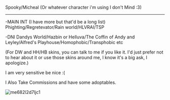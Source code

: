 Spooky/Micheal (Or whatever character i'm using I don't Mind :3)

------------------------------------------------------

-MAIN INT (I have more but that'd be a long list)
Phighting/Regretevator/Rain world/HLVRAI/TSP


-DNI Dandys World/Hazbin or Helluva/The Coffin of Andy and Leyley/Alfred's Playhouse/Homophobic/Transphobic etc

(For DW and HH/HB skins, you can talk to me if you like it. I'd just prefer not to hear about it or use those skins around me, I know it's a big ask, I apologize.)



I am very sensitive be nice :(


I Also Take Commissions and have some adoptables.


![me682l2d7ljc1](https://github.com/ArtTomic/ArtTomic/assets/168746124/36961109-6449-4539-abdc-94d41befab7f)

